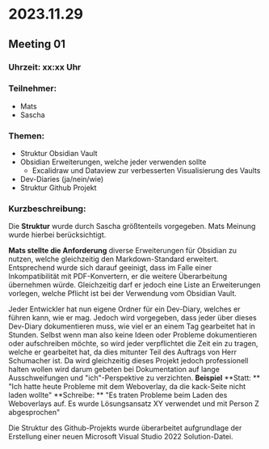 # 2023.11.29

## Meeting 01

### Uhrzeit: xx:xx Uhr

### Teilnehmer:
- Mats
- Sascha

### Themen:
- Struktur Obsidian Vault
- Obsidian Erweiterungen, welche jeder verwenden sollte
	- Excalidraw und Dataview zur verbesserten Visualisierung des Vaults
- Dev-Diaries (ja/nein/wie)
- Struktur Github Projekt


### Kurzbeschreibung:
Die **Struktur** wurde durch Sascha größtenteils vorgegeben. Mats Meinung wurde hierbei berücksichtigt.

**Mats stellte die Anforderung** diverse Erweiterungen für Obsidian zu nutzen, welche gleichzeitig den Markdown-Standard erweitert. Entsprechend wurde sich darauf geeinigt, dass im Falle einer Inkompatibilität mit PDF-Konvertern, er die weitere Überarbeitung übernehmen würde. Gleichzeitig darf er jedoch eine Liste an Erweiterungen vorlegen, welche Pflicht ist bei der Verwendung vom Obsidian Vault.

Jeder Entwickler hat nun eigene Ordner für ein Dev-Diary, welches er führen kann, wie er mag. Jedoch wird vorgegeben, dass jeder über dieses Dev-Diary dokumentieren muss, wie viel er an einem Tag gearbeitet hat in Stunden. Selbst wenn man also keine Ideen oder Probleme dokumentieren oder aufschreiben möchte, so wird jeder verpflichtet die Zeit ein zu tragen, welche er gearbeitet hat, da dies mitunter Teil des Auftrags von Herr Schumacher ist. Da wird gleichzeitig dieses Projekt jedoch professionell halten wollen wird darum gebeten bei Dokumentation auf lange Ausschweifungen und "ich"-Perspektive zu verzichten.
**Beispiel**
**Statt: ** "Ich hatte heute Probleme mit dem Weboverlay, da die kack-Seite nicht laden wollte"
**Schreibe: ** "Es traten Probleme beim Laden des Weboverlays auf. Es wurde Lösungsansatz XY verwendet und mit Person Z abgesprochen"

Die Struktur des Github-Projekts wurde überarbeitet aufgrundlage der Erstellung einer neuen Microsoft Visual Studio 2022 Solution-Datei.